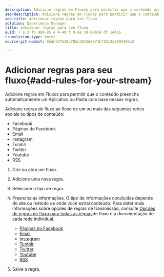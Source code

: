 ```yaml
---
description: Adicione regras em Fluxos para permitir que o conteúdo preencha automaticamente um Aplicativo ou Pasta com base nessas regras.
seo-description: Adicione regras em Fluxos para permitir que o conteúdo preencha automaticamente um Aplicativo ou Pasta com base nessas regras.
seo-title: Adicionar regras para seu fluxo
solution: Experience Manager
title: Adicionar regras para seu fluxo
uuid: 7 a 3 fb 400-95 e 4-49 f 9-ae 39-90654 df 14665
translation-type: tm+mt
source-git-commit: 8bdb537b38d78dba033d6671b710c2a61934d6b2

---
```



# Adicionar regras para seu fluxo{#add-rules-for-your-stream}

Adicione regras em Fluxos para permitir que o conteúdo preencha automaticamente um Aplicativo ou Pasta com base nessas regras.

Adicione regras de fluxo ao fluxo de um ou mais das seguintes redes sociais ou tipos de conteúdo:

* Facebook
* Páginas do Facebook
* Email
* Instagram
* Tumblr
* Twitter
* Youtube
* RSS

1. Crie ou abra um fluxo.
1. Adicione uma nova regra.
1. Selecione o tipo de regra.
1. Preencha as informações. O tipo de informações concluídas depende do site ou método de onde você extrai conteúdo. Para obter mais informações sobre opções de regras de transmissão, consulte [Opções de regras de fluxo para todas as réguas](../c-streams/c-stream-rule-options-for-all-stream-rules.md#c_stream_rule_options_for_all_stream_rules)de fluxo e a documentação de cada rede individual.

   * [Páginas do Facebook](../c-streams/c-facebook-page-rules.md#c_facebook_page_rules)
   * [Email](../c-streams/c-email-rules.md#c_email_rules)
   * [Instagram](../c-streams/c-instagram-rules.md#c_instagram_rules)
   * [Tumblr](../c-streams/c-tumblr-rules.md#c_tumblr_rules)
   * [Twitter](../c-streams/c-twitter-rules.md#c_twitter_rules)
   * [Youtube](../c-streams/c-youtube-rules/c-youtube-rules.md#c_youtube_rules)
   * [RSS](../c-streams/c-rss-rules-streams.md#c_rss_rules_streams)

1. Salve a regra.
